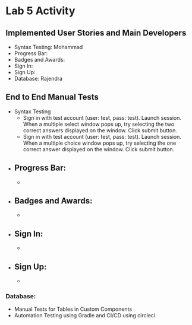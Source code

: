 # Lab 5 Activity

## Implemented User Stories and Main Developers
- Syntax Testing: Mohammad
- Progress Bar:
- Badges and Awards:
- Sign In:
- Sign Up:
- Database: Rajendra





## End to End Manual Tests
- Syntax Testing
  - Sign in with test account (user: test, pass: test). Launch session. When a multiple select window pops up, try selecting the two correct answers displayed on the window. Click submit button.
  - Sign in with test account (user: test, pass: test). Launch session. When a multiple choice window pops up, try selecting the one correct answer displayed on the window. Click submit button.
- Progress Bar:
  -
  -
- Badges and Awards:
  -
  -
- Sign In:
  -
  -
- Sign Up:
  -
  -
### Database:
  - Manual Tests for Tables in Custom Components
  - Automation Testing using Gradle and CI/CD using circleci 
